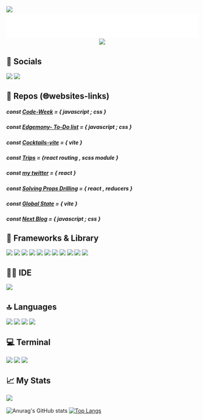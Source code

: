  <img src="https://hits.seeyoufarm.com/api/count/incr/badge.svg?url=https%3A%2F%2Fgithub.com%2F{timcrocodile}1212%2Fhit-counter">
  
<div  id="header" align="center">
<img src="name.svg"/>
 
 
 
<img src="https://i.giphy.com/media/pd2dAVkc40gar0UI1o/giphy.webp" width="550"/>
  </div>
  
 
  
## 🐧 Socials
<div  id="header" align="left">
<img src="https://img.shields.io/badge/Stack_Overflow-FE7A16?style=for-the-badge&logo=stack-overflow&logoColor=white"/>
<a href="https://www.linkedin.com/in/fabio-massi-7b755112a/"> <img src="https://img.shields.io/badge/LinkedIn-0077B5?style=for-the-badge&logo=linkedin&logoColor=white"  target="_blank"/></a>
  </div>

## 🧪 Repos (🌐websites-links)



##### const <a href="https://code-week-tau.vercel.app/" target="_blank">Code-Week</a>  = { javascript ; css } 
##### const <a href="https://edgemony.vercel.app" target="_blank">Edgemony- To-Do list</a>  = { javascript ; css } 
##### const <a href="https://cocktails-vite.vercel.app" target="_blank">Cocktails-vite</a>  = { vite } 
##### const <a href="https://trips-1k9c.vercel.app/" target="_blank">Trips</a>  = {react routing , scss module } 
##### const <a href="https://mytwitter-amiz.vercel.app/" target="_blank">my twitter</a>  = { react } 
##### const <a href="https://solving-props-drilling.vercel.app" target="_blank">Solving Props Drilling</a>  = { react , reducers } 
##### const <a href="https://global-state.vercel.app" target="_blank">Global State</a>  = { vite  } 
##### const <a href="https://next-blog-one-delta.vercel.app/" target="_blank">Next Blog</a>  = { javascript ; css } 
 

<!-- <img src="https://gists-readme.yizack.com/api?user={timcrocodile}"> -->




  
  
##  🚀 Frameworks & Library 
<div  id="header" align="left">
<!-- <img src="https://img.shields.io/static/v1?label=%3Cwelcome%3E&message=%3Conboard!%3E&color=%3Corange%3E" width="150"/> -->
 <img src="https://img.shields.io/badge/React-20232A?style=for-the-badge&logo=react&logoColor=61DAFB">
  <img src="https://img.shields.io/badge/Sass-CC6699?style=for-the-badge&logo=sass&logoColor=white">
  <img src="https://img.shields.io/badge/Vite-B73BFE?style=for-the-badge&logo=vite&logoColor=FFD62E">
  <img src="https://img.shields.io/badge/Express.js-000000?style=for-the-badge&logo=express&logoColor=white">
  <img src="https://img.shields.io/badge/next.js-000000?style=for-the-badge&logo=nextdotjs&logoColor=white">
  <img src="https://img.shields.io/badge/Node.js-339933?style=for-the-badge&logo=nodedotjs&logoColor=white">
  <img src="https://img.shields.io/badge/npm-CB3837?style=for-the-badge&logo=npm&logoColor=white">
   <img src="https://img.shields.io/badge/React_Router-CA4245?style=for-the-badge&logo=react-router&logoColor=white">
   <img src="https://img.shields.io/badge/React_Query-FF4154?style=for-the-badge&logo=React_Query&logoColor=white">
   <img src="https://img.shields.io/badge/Redux-593D88?style=for-the-badge&logo=redux&logoColor=white">
  <img src="https://img.shields.io/badge/styled--components-DB7093?style=for-the-badge&logo=styled-components&logoColor=white">
 
 

  </div>
  
 ## 👩‍💻 IDE 
  <img src="https://img.shields.io/badge/VSCode-0078D4?style=for-the-badge&logo=visual%20studio%20code&logoColor=white"/>
  
  ## 🔝 Languages 
  <div  id="header" align="left">
  <img src="https://img.shields.io/badge/HTML5-E34F26?style=for-the-badge&logo=html5&logoColor=white">
  <img src="https://img.shields.io/badge/JavaScript-323330?style=for-the-badge&logo=javascript&logoColor=F7DF1E">
  <img src="https://img.shields.io/badge/json-5E5C5C?style=for-the-badge&logo=json&logoColor=white">
  <img src="https://img.shields.io/badge/CSS3-1572B6?style=for-the-badge&logo=css3&logoColor=white">
  
 </div>
 
 ## 💻 Terminal 
 <div  id="header" align="left">
 <img src="https://img.shields.io/badge/powershell-5391FE?style=for-the-badge&logo=powershell&logoColor=white">
 <img src="https://img.shields.io/badge/GIT-E44C30?style=for-the-badge&logo=git&logoColor=white">
 <img src="https://img.shields.io/badge/windows%20terminal-4D4D4D?style=for-the-badge&logo=windows%20terminal&logoColor=white">
  </div>
 
## 📈 My Stats
  
  <div  >
  <img src="https://github-readme-streak-stats.herokuapp.com/?user={timcrocodile}">
<!--  <img src="https://github-readme-stats-git-masterrstaa-rickstaa.vercel.app/api?username={timcrocodile}">
  <img src="https://github-readme-stats-git-masterrstaa-rickstaa.vercel.app/api?username={timcrocodile}">
  <img src="https://github-readme-stats-git-masterrstaa-rickstaa.vercel.app/api?username={timcrocodile}&theme={dracula}"> -->
 
![Anurag's GitHub stats](https://github-readme-stats.vercel.app/api?username=timcrocodile&show_icons=true&theme=tokyonight)
[![Top Langs](https://github-readme-stats.vercel.app/api/top-langs/?username=timcrocodile&layout=compact)](https://github.com/anuraghazra/github-readme-stats)
<!-- [![willianrod's wakatime stats](https://github-readme-stats.vercel.app/api/wakatime?username=timcrocodile)](https://github.com/anuraghazra/github-readme-stats) -->
 </div>
 
 
 


<!--
**timcrocodile/timcrocodile** is a ✨ _special_ ✨ repository because its `README.md` (this file) appears on your GitHub profile.

Here are some ideas to get you started:

### Hi there 👋

- 🔭 I’m currently working on ...
- 🌱 I’m currently learning ...
- 👯 I’m looking to collaborate on ...
- 🤔 I’m looking for help with ...
- 💬 Ask me about ...
- 📫 How to reach me: ...
- 😄 Pronouns: ...
- ⚡ Fun fact: ...
-->
